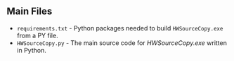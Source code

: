 ## Main Files
- `requirements.txt` - Python packages needed to build `HWSourceCopy.exe` from a PY file.
- `HWSourceCopy.py` - The main source code for *HWSourceCopy.exe* written in Python.